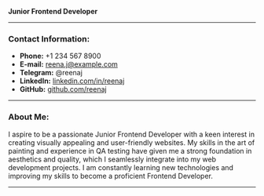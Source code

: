 **Junior Frontend Developer**

---

### Contact Information:

- **Phone:** +1 234 567 8900
- **E-mail:** reena.j@example.com
- **Telegram:** @reenaj
- **LinkedIn:** [linkedin.com/in/reenaj](https://linkedin.com/in/reenaj)
- **GitHub:** [github.com/reenaj](https://github.com/reenaj)

---

### About Me:

I aspire to be a passionate Junior Frontend Developer with a keen interest in creating visually appealing and user-friendly websites. My skills in the art of painting and experience in QA testing have given me a strong foundation in aesthetics and quality, which I seamlessly integrate into my web development projects. I am constantly learning new technologies and improving my skills to become a proficient Frontend Developer.

---
